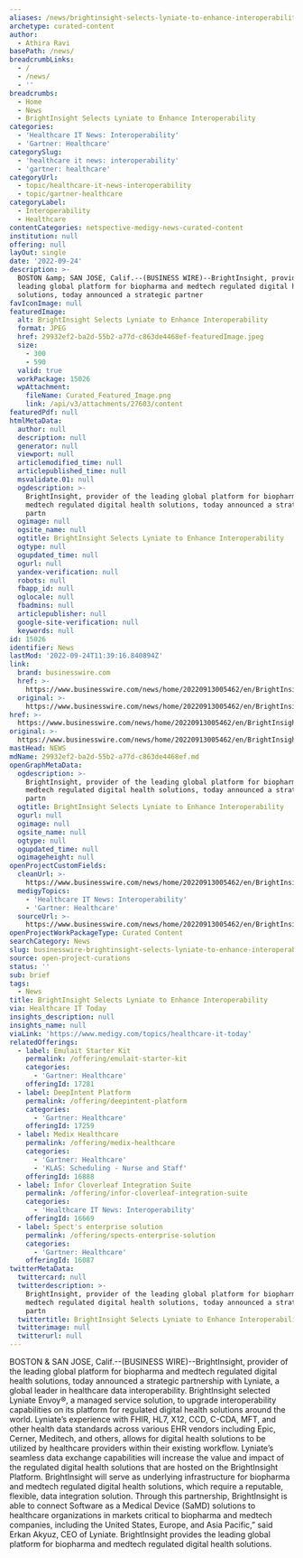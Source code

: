 ```yaml
---
aliases: /news/brightinsight-selects-lyniate-to-enhance-interoperability
archetype: curated-content
author:
  - Athira Ravi
basePath: /news/
breadcrumbLinks:
  - /
  - /news/
  - ''
breadcrumbs:
  - Home
  - News
  - BrightInsight Selects Lyniate to Enhance Interoperability
categories:
  - 'Healthcare IT News: Interoperability'
  - 'Gartner: Healthcare'
categorySlug:
  - 'healthcare it news: interoperability'
  - 'gartner: healthcare'
categoryUrl:
  - topic/healthcare-it-news-interoperability
  - topic/gartner-healthcare
categoryLabel:
  - Interoperability
  - Healthcare
contentCategories: netspective-medigy-news-curated-content
institution: null
offering: null
layOut: single
date: '2022-09-24'
description: >-
  BOSTON &amp; SAN JOSE, Calif.--(BUSINESS WIRE)--BrightInsight, provider of the
  leading global platform for biopharma and medtech regulated digital health
  solutions, today announced a strategic partner
favIconImage: null
featuredImage:
  alt: BrightInsight Selects Lyniate to Enhance Interoperability
  format: JPEG
  href: 29932ef2-ba2d-55b2-a77d-c863de4468ef-featuredImage.jpeg
  size:
    - 300
    - 590
  valid: true
  workPackage: 15026
  wpAttachment:
    fileName: Curated_Featured_Image.png
    link: /api/v3/attachments/27603/content
featuredPdf: null
htmlMetaData:
  author: null
  description: null
  generator: null
  viewport: null
  articlemodified_time: null
  articlepublished_time: null
  msvalidate.01: null
  ogdescription: >-
    BrightInsight, provider of the leading global platform for biopharma and
    medtech regulated digital health solutions, today announced a strategic
    partn
  ogimage: null
  ogsite_name: null
  ogtitle: BrightInsight Selects Lyniate to Enhance Interoperability
  ogtype: null
  ogupdated_time: null
  ogurl: null
  yandex-verification: null
  robots: null
  fbapp_id: null
  oglocale: null
  fbadmins: null
  articlepublisher: null
  google-site-verification: null
  keywords: null
id: 15026
identifier: News
lastMod: '2022-09-24T11:39:16.840894Z'
link:
  brand: businesswire.com
  href: >-
    https://www.businesswire.com/news/home/20220913005462/en/BrightInsight-Selects-Lyniate-to-Enhance-Interoperability
  original: >-
    https://www.businesswire.com/news/home/20220913005462/en/BrightInsight-Selects-Lyniate-to-Enhance-Interoperability
href: >-
  https://www.businesswire.com/news/home/20220913005462/en/BrightInsight-Selects-Lyniate-to-Enhance-Interoperability
original: >-
  https://www.businesswire.com/news/home/20220913005462/en/BrightInsight-Selects-Lyniate-to-Enhance-Interoperability
mastHead: NEWS
mdName: 29932ef2-ba2d-55b2-a77d-c863de4468ef.md
openGraphMetaData:
  ogdescription: >-
    BrightInsight, provider of the leading global platform for biopharma and
    medtech regulated digital health solutions, today announced a strategic
    partn
  ogtitle: BrightInsight Selects Lyniate to Enhance Interoperability
  ogurl: null
  ogimage: null
  ogsite_name: null
  ogtype: null
  ogupdated_time: null
  ogimageheight: null
openProjectCustomFields:
  cleanUrl: >-
    https://www.businesswire.com/news/home/20220913005462/en/BrightInsight-Selects-Lyniate-to-Enhance-Interoperability
  medigyTopics:
    - 'Healthcare IT News: Interoperability'
    - 'Gartner: Healthcare'
  sourceUrl: >-
    https://www.businesswire.com/news/home/20220913005462/en/BrightInsight-Selects-Lyniate-to-Enhance-Interoperability
openProjectWorkPackageType: Curated Content
searchCategory: News
slug: businesswire-brightinsight-selects-lyniate-to-enhance-interoperability
source: open-project-curations
status: ''
sub: brief
tags:
  - News
title: BrightInsight Selects Lyniate to Enhance Interoperability
via: Healthcare IT Today
insights_description: null
insights_name: null
viaLink: 'https://www.medigy.com/topics/healthcare-it-today'
relatedOfferings:
  - label: Emulait Starter Kit
    permalink: /offering/emulait-starter-kit
    categories:
      - 'Gartner: Healthcare'
    offeringId: 17281
  - label: DeepIntent Platform
    permalink: /offering/deepintent-platform
    categories:
      - 'Gartner: Healthcare'
    offeringId: 17259
  - label: Medix Healthcare
    permalink: /offering/medix-healthcare
    categories:
      - 'Gartner: Healthcare'
      - 'KLAS: Scheduling - Nurse and Staff'
    offeringId: 16888
  - label: Infor Cloverleaf Integration Suite
    permalink: /offering/infor-cloverleaf-integration-suite
    categories:
      - 'Healthcare IT News: Interoperability'
    offeringId: 16669
  - label: Spect's enterprise solution
    permalink: /offering/spects-enterprise-solution
    categories:
      - 'Gartner: Healthcare'
    offeringId: 16087
twitterMetaData:
  twittercard: null
  twitterdescription: >-
    BrightInsight, provider of the leading global platform for biopharma and
    medtech regulated digital health solutions, today announced a strategic
    partn
  twittertitle: BrightInsight Selects Lyniate to Enhance Interoperability
  twitterimage: null
  twitterurl: null
---
```

<p>BOSTON &amp; SAN JOSE, Calif.--(BUSINESS WIRE)--BrightInsight, provider of the leading global platform for biopharma and medtech regulated digital health solutions, today announced a strategic partnership with Lyniate, a global leader in healthcare data interoperability.
BrightInsight selected Lyniate Envoy®, a managed service solution, to upgrade interoperability capabilities on its platform for regulated digital health solutions around the world.
Lyniate’s experience with FHIR, HL7, X12, CCD, C-CDA, MFT, and other health data standards across various EHR vendors including Epic, Cerner, Meditech, and others, allows for digital health solutions to be utilized by healthcare providers within their existing workflow. Lyniate’s seamless data exchange capabilities will increase the value and impact of the regulated digital health solutions that are hosted on the BrightInsight Platform.
BrightInsight will serve as underlying infrastructure for biopharma and medtech regulated digital health solutions, which require a reputable, flexible, data integration solution.
Through this partnership, BrightInsight is able to connect Software as a Medical Device (SaMD) solutions to healthcare organizations in markets critical to biopharma and medtech companies, including the United States, Europe, and Asia Pacific,” said Erkan Akyuz, CEO of Lyniate.
BrightInsight provides the leading global platform for biopharma and medtech regulated digital health solutions.</p>